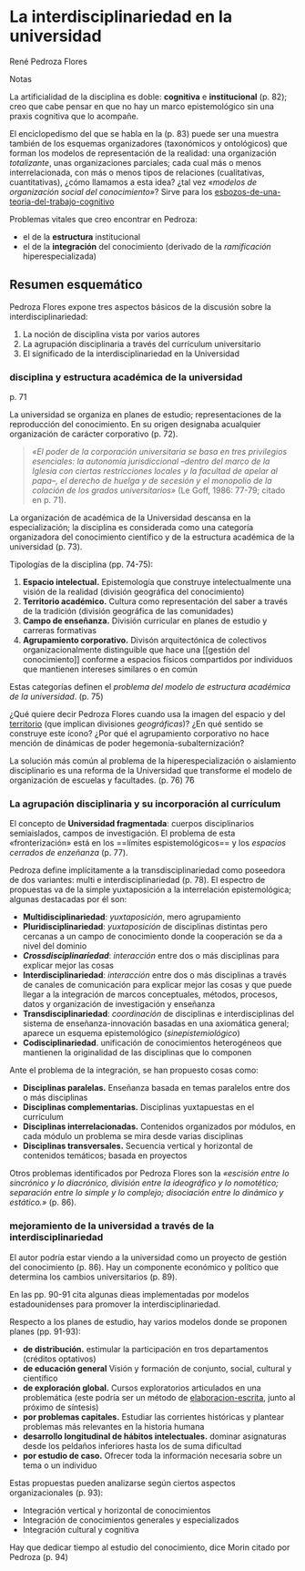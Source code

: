 # La interdisciplinariedad en la universidad

René Pedroza Flores

Notas

La artificialidad de la disciplina es doble: **cognitiva** e **institucional** (p. 82); creo que cabe pensar en que no hay un marco epistemológico sin una praxis cognitiva que lo acompañe.

El enciclopedismo del que se habla en la (p. 83) puede ser una muestra también de los esquemas organizadores (taxonómicos y ontológicos) que forman los modelos de representación de la realidad: una organización *totalizante*, unas organizaciones parciales; cada cual más o menos interrelacionada, con más o menos tipos de relaciones (cualitativas, cuantitativas), ¿cómo llamamos a esta idea? ¿tal vez *«modelos de organización social del conocimiento»*? Sirve para los [esbozos-de-una-teoria-del-trabajo-cognitivo](esbozos-de-una-teoria-del-trabajo-cognitivo.md)

Problemas vitales que creo encontrar en Pedroza:

* el de la **estructura** institucional
* el de la **integración** del conocimiento (derivado de la *ramificación* hiperespecializada)

## Resumen esquemático

Pedroza Flores expone tres aspectos básicos de la discusión sobre la interdisciplinariedad:

1. La noción de disciplina vista por varios autores
1. La agrupación disciplinaria a través del currículum universitario
1. El significado de la interdisciplinariedad en la Universidad

### disciplina y estructura académica de la universidad

p. 71

La universidad se organiza en planes de estudio; representaciones de la reproducción del conocimiento. En su origen designaba acualquier organización de carácter corporativo (p. 72).

 >
 > *«El poder de la corporación universitaria se basa en tres privilegios esenciales: la autonomía jurisdiccional –dentro del marco de la Iglesia con ciertas restricciones locales y la facultad de apelar al papa–, el derecho de huelga y de secesión y el monopolio de la colación de los grados universitarios»* (Le Goff, 1986: 77-79; citado en p. 71).

La organización de académica de la Universidad descansa en la especialización; la disciplina es considerada como una categoría organizadora del conocimiento científico y de la estructura académica de la universidad (p. 73).

Tipologías de la disciplina (pp. 74-75):

1. **Espacio intelectual.** Epistemología que construye intelectualmente una visión de la realidad (división geográfica del conocimiento)
1. **Territorio académico.** Cultura como representación del saber a través de la tradición (división geográfica de las comunidades)
1. **Campo de enseñanza.** División curricular en planes de estudio y carreras formativas
1. **Agrupamiento corporativo.** Divisón arquitectónica de colectivos organizacionalmente distinguible que hace una [[gestión del conocimiento]] conforme a espacios físicos compartidos por individuos que mantienen intereses similares o en común

Estas categorías definen el *problema del modelo de estructura académica de la universidad*. (p. 75)

¿Qué quiere decir Pedroza Flores cuando usa la imagen del espacio y del [territorio](territorio.md) (que implican divisiones *geográficas*)? ¿En qué sentido se construye este ícono? ¿Por qué el agrupamiento corporativo no hace mención de dinámicas de poder hegemonía-subalternización?

La solución más común al problema de la hiperespecialización o aislamiento disciplinario es una reforma de la Universidad que transforme el modelo de organización de escuelas y facultades. (p. 76) 7̂6

### La agrupación disciplinaria y su incorporación al currículum

El concepto de **Universidad fragmentada**: cuerpos disciplinarios semiaislados, campos de investigación. El problema de esta «fronterización» está en los ==límites espistemológicos== y los *espacios cerrados de enzeñanza* (p. 77).

Pedroza define implícitamente a la transdisciplinariedad como poseedora de dos variantes: multi e interdisciplinariedad (p. 78). El espectro de propuestas va de la simple yuxtaposición a la interrelación epistemológica; algunas destacadas por él son:

* **Multidisciplinariedad**: *yuxtaposición*, mero agrupamiento
* **Pluridisciplinariedad**: *yuxtaposición* de disciplinas distintas pero cercanas a un campo de conocimiento donde la cooperación se da a nivel del dominio
* ***Crossdisciplinariedad***: *interacción* entre dos o más disciplinas para explicar mejor las cosas
* **Interdisciplinariedad**: *interacción* entre dos o más disciplinas a través de canales de comunicación para explicar mejor las cosas y que puede llegar a la integración de marcos conceptuales, métodos, procesos, datos y organización de investigación y enseñanza
* **Transdisciplinariedad**: *coordinación* de disciplinas e interdisciplinas del sistema de enseñanza-innovación basadas en una axiomática general; aparece un esquema epistemológico (*sinepistemiológico*)
* **Codisciplinariedad**. unificación de conocimientos heterogéneos que mantienen la originalidad de las disciplinas que lo componen

Ante el problema de la integración, se han propuesto cosas como:

* **Disciplinas paralelas.** Enseñanza basada en temas paralelos entre dos o más disciplinas
* **Disciplinas complementarias.** Disciplinas yuxtapuestas en el currículum
* **Disciplinas interrelacionadas.** Contenidos organizados por módulos, en cada módulo un problema se mira desde varias disciplinas
* **Disciplinas transversales.** Secuencia vertical y horizontal de contenidos temáticos; basada en proyectos

Otros problemas identificados por Pedroza Flores son la *«escisión entre lo sincrónico y lo diacrónico, división entre la ideográfico y lo nomotético; separación entre lo simple y lo complejo; disociación entre lo dinámico y estático.»* (p. 86).

### mejoramiento de la universidad a través de la interdisciplinariedad

El autor podría estar viendo a la universidad como un proyecto de gestión del conocimiento (p. 86). Hay un componente económico y político que determina los cambios universitarios (p. 89).

En las pp. 90-91 cita algunas dieas implementadas por modelos estadounidenses para promover la interdisciplinariedad.

Respecto a los planes de estudio, hay varios modelos donde se proponen planes (pp. 91-93):

* **de distribución.** estimular la participación en tros departamentos (créditos optativos)
* **de educación general** Visión y formación de conjunto, social, cultural y científico
* **de exploración global.** Cursos exploratorios articulados en una problemática (este podría ser un método de [elaboracion-escrita](elaboracion-escrita.md), junto al próximo de síntesis)
* **por problemas capitales.** Estudiar las corrientes históricas y plantear problemas más relevantes en la historia humana
* **desarrollo longitudinal de hábitos intelectuales.** dominar asignaturas desde los peldaños inferiores hasta los de suma dificultad
* **por estudio de caso.** Ofrecer toda la información necesaria sobre un tema o un individuo

Estas propuestas pueden analizarse según ciertos aspectos organizacionales (p. 93):

* Integración vertical y horizontal de conocimientos
* Integración de conocimientos generales y especializados
* Integración cultural y cognitiva

Hay que dedicar tiempo al estudio del conocimiento, dice Morin citado por Pedroza (p. 94)
